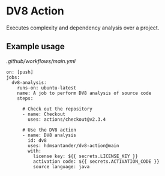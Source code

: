 # DV8 Action
Executes complexity and dependency analysis over a project.

## Example usage

_.github/workflows/main.yml_

```
on: [push]
jobs:
  dv8-analysis:
    runs-on: ubuntu-latest
    name: A job to perform DV8 analysis of source code
    steps:

      # Check out the repository
      - name: Checkout
        uses: actions/checkout@v2.3.4
      
      # Use the DV8 action
      - name: DV8 analysis
        id: dv8
        uses: hdmsantander/dv8-action@main
        with: 
          license key: ${{ secrets.LICENSE_KEY }}
          activation code: ${{ secrets.ACTIVATION_CODE }}
          source language: java
```
